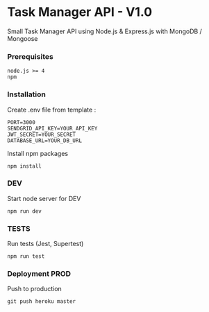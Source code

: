 # Task Manager API - V1.0

Small Task Manager API using Node.js & Express.js with MongoDB / Mongoose

### Prerequisites

```
node.js >= 4
npm
```

### Installation

Create .env file from template :

```
PORT=3000
SENDGRID_API_KEY=YOUR_API_KEY
JWT_SECRET=YOUR_SECRET
DATABASE_URL=YOUR_DB_URL
```

Install npm packages

```
npm install
```

### DEV

Start node server for DEV

```
npm run dev
```

### TESTS

Run tests (Jest, Supertest)

```
npm run test
```

### Deployment PROD

Push to production

```
git push heroku master
```

